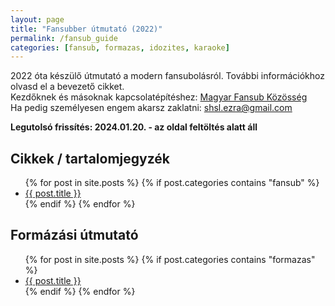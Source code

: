 ```yaml
---
layout: page
title: "Fansubber útmutató (2022)"
permalink: /fansub_guide
categories: [fansub, formazas, idozites, karaoke]
---
```


2022 óta készülő útmutató a modern fansubolásról. További információkhoz olvasd el a bevezető cikket.  
Kezdőknek és másoknak kapcsolatépítéshez: [Magyar Fansub Közösség](https://discord.gg/gam4ZVWKvn)  
Ha pedig személyesen engem akarsz zaklatni: [shsl.ezra@gmail.com](mailto:shsl.ezra@gmail.com)

**Legutolsó frissítés: 2024.01.20. - az oldal feltöltés alatt áll**


## Cikkek / tartalomjegyzék

<ul>
  {% for post in site.posts %}
	{% if post.categories contains "fansub" %}
		<li>
		  <a href="{{ post.url }}">{{ post.title }}</a>
		</li>
	{% endif %}
  {% endfor %}
</ul>

## Formázási útmutató

<ul>
  {% for post in site.posts %}
	{% if post.categories contains "formazas" %}
		<li>
		  <a href="{{ post.url }}">{{ post.title }}</a>
		</li>
	{% endif %}
  {% endfor %}
</ul>
